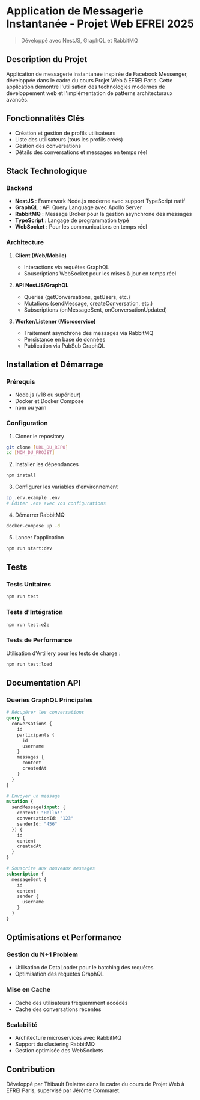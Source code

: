 # Application de Messagerie Instantanée - Projet Web EFREI 2025
> Développé avec NestJS, GraphQL et RabbitMQ

## Description du Projet
Application de messagerie instantanée inspirée de Facebook Messenger, développée dans le cadre du cours Projet Web à EFREI Paris. Cette application démontre l'utilisation des technologies modernes de développement web et l'implémentation de patterns architecturaux avancés.

## Fonctionnalités Clés
- Création et gestion de profils utilisateurs
- Liste des utilisateurs (tous les profils créés)
- Gestion des conversations
- Détails des conversations et messages en temps réel

## Stack Technologique

### Backend
- **NestJS** : Framework Node.js moderne avec support TypeScript natif
- **GraphQL** : API Query Language avec Apollo Server
- **RabbitMQ** : Message Broker pour la gestion asynchrone des messages
- **TypeScript** : Langage de programmation typé
- **WebSocket** : Pour les communications en temps réel

### Architecture
1. **Client (Web/Mobile)**
   - Interactions via requêtes GraphQL
   - Souscriptions WebSocket pour les mises à jour en temps réel

2. **API NestJS/GraphQL**
   - Queries (getConversations, getUsers, etc.)
   - Mutations (sendMessage, createConversation, etc.)
   - Subscriptions (onMessageSent, onConversationUpdated)

3. **Worker/Listener (Microservice)**
   - Traitement asynchrone des messages via RabbitMQ
   - Persistance en base de données
   - Publication via PubSub GraphQL

## Installation et Démarrage

### Prérequis
- Node.js (v18 ou supérieur)
- Docker et Docker Compose
- npm ou yarn

### Configuration
1. Cloner le repository
```bash
git clone [URL_DU_REPO]
cd [NOM_DU_PROJET]
```

2. Installer les dépendances
```bash
npm install
```

3. Configurer les variables d'environnement
```bash
cp .env.example .env
# Éditer .env avec vos configurations
```

4. Démarrer RabbitMQ
```bash
docker-compose up -d
```

5. Lancer l'application
```bash
npm run start:dev
```

## Tests

### Tests Unitaires
```bash
npm run test
```

### Tests d'Intégration
```bash
npm run test:e2e
```

### Tests de Performance
Utilisation d'Artillery pour les tests de charge :
```bash
npm run test:load
```

## Documentation API

### Queries GraphQL Principales
```graphql
# Récupérer les conversations
query {
  conversations {
    id
    participants {
      id
      username
    }
    messages {
      content
      createdAt
    }
  }
}

# Envoyer un message
mutation {
  sendMessage(input: {
    content: "Hello!"
    conversationId: "123"
    senderId: "456"
  }) {
    id
    content
    createdAt
  }
}

# Souscrire aux nouveaux messages
subscription {
  messageSent {
    id
    content
    sender {
      username
    }
  }
}
```

## Optimisations et Performance

### Gestion du N+1 Problem
- Utilisation de DataLoader pour le batching des requêtes
- Optimisation des requêtes GraphQL

### Mise en Cache
- Cache des utilisateurs fréquemment accédés
- Cache des conversations récentes

### Scalabilité
- Architecture microservices avec RabbitMQ
- Support du clustering RabbitMQ
- Gestion optimisée des WebSockets

## Contribution
Développé par Thibault Delattre dans le cadre du cours de Projet Web à EFREI Paris, supervisé par Jérôme Commaret.
